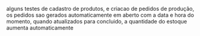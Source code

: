 alguns testes de cadastro de produtos, e criacao de pedidos de produção, os pedidos sao gerados automaticamente em aberto com a data e hora do momento, quando atualizados para concluido, a quantidade do estoque aumenta automaticamente
